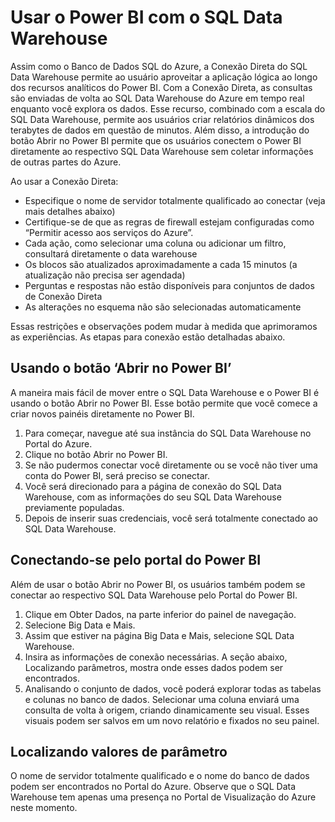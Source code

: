 <properties
   pageTitle="Usar o Power BI com o SQL Data Warehouse | Microsoft Azure"
   description="Dicas para usar o Power BI com o SQL Data Warehouse do Azure para desenvolvimento de soluções."
   services="sql-data-warehouse"
   documentationCenter="NA"
   authors="lodipalm"
   manager="barbkess"
   editor=""/>

<tags
   ms.service="sql-data-warehouse"
   ms.devlang="NA"
   ms.topic="article"
   ms.tgt_pltfrm="NA"
   ms.workload="data-services"
   ms.date="09/09/2015"
   ms.author="lodipalm"/>

# Usar o Power BI com o SQL Data Warehouse
Assim como o Banco de Dados SQL do Azure, a Conexão Direta do SQL Data Warehouse permite ao usuário aproveitar a aplicação lógica ao longo dos recursos analíticos do Power BI. Com a Conexão Direta, as consultas são enviadas de volta ao SQL Data Warehouse do Azure em tempo real enquanto você explora os dados. Esse recurso, combinado com a escala do SQL Data Warehouse, permite aos usuários criar relatórios dinâmicos dos terabytes de dados em questão de minutos. Além disso, a introdução do botão Abrir no Power BI permite que os usuários conectem o Power BI diretamente ao respectivo SQL Data Warehouse sem coletar informações de outras partes do Azure.

Ao usar a Conexão Direta:

+ Especifique o nome de servidor totalmente qualificado ao conectar (veja mais detalhes abaixo)
+ Certifique-se de que as regras de firewall estejam configuradas como “Permitir acesso aos serviços do Azure”.
+ Cada ação, como selecionar uma coluna ou adicionar um filtro, consultará diretamente o data warehouse 
+ Os blocos são atualizados aproximadamente a cada 15 minutos (a atualização não precisa ser agendada)
+ Perguntas e respostas não estão disponíveis para conjuntos de dados de Conexão Direta
+ As alterações no esquema não são selecionadas automaticamente

Essas restrições e observações podem mudar à medida que aprimoramos as experiências. As etapas para conexão estão detalhadas abaixo.

## Usando o botão ‘Abrir no Power BI’
A maneira mais fácil de mover entre o SQL Data Warehouse e o Power BI é usando o botão Abrir no Power BI. Esse botão permite que você comece a criar novos painéis diretamente no Power BI.

1.	Para começar, navegue até sua instância do SQL Data Warehouse no Portal do Azure.
2.	Clique no botão Abrir no Power BI.
3.	Se não pudermos conectar você diretamente ou se você não tiver uma conta do Power BI, será preciso se conectar.  
4.	Você será direcionado para a página de conexão do SQL Data Warehouse, com as informações do seu SQL Data Warehouse previamente populadas.
5.  Depois de inserir suas credenciais, você será totalmente conectado ao SQL Data Warehouse. 

## Conectando-se pelo portal do Power BI
Além de usar o botão Abrir no Power BI, os usuários também podem se conectar ao respectivo SQL Data Warehouse pelo Portal do Power BI.

1.   Clique em Obter Dados, na parte inferior do painel de navegação.
2.  Selecione Big Data e Mais.
3.  Assim que estiver na página Big Data e Mais, selecione SQL Data Warehouse.
4.  Insira as informações de conexão necessárias. A seção abaixo, Localizando parâmetros, mostra onde esses dados podem ser encontrados.  
5.	Analisando o conjunto de dados, você poderá explorar todas as tabelas e colunas no banco de dados. Selecionar uma coluna enviará uma consulta de volta à origem, criando dinamicamente seu visual. Esses visuais podem ser salvos em um novo relatório e fixados no seu painel.

## Localizando valores de parâmetro
O nome de servidor totalmente qualificado e o nome do banco de dados podem ser encontrados no Portal do Azure. Observe que o SQL Data Warehouse tem apenas uma presença no Portal de Visualização do Azure neste momento.


<!--Image references-->

<!--Article references-->
[SQL Data Warehouse development overview]: ./sql-data-warehouse-overview-develop/
[SQL Data Warehouse integration overview]: ./sql-data-warehouse-overview-integration/

<!--MSDN references-->

<!--Other Web references-->

<!---HONumber=Sept15_HO2-->